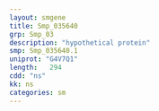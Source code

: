 ```yaml
---
layout: smgene
title: Smp_035640
grp: Smp_03
description: "hypothetical protein"
smp: Smp_035640.1
uniprot: "G4V7Q1"
length:   294
cdd: "ns"
kk: ns
categories: sm
---
```


